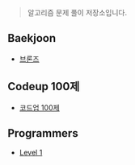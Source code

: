 > 알고리즘 문제 풀이 저장소입니다. 

<!-- <img width="820" alt="스크린샷 2023-03-05 오후 4 05 58" src="https://user-images.githubusercontent.com/90955152/222946729-113f0533-f1e3-4da7-ba80-6f3a60cb1108.png"> -->
## Baekjoon

* [브론즈]([https://github.com/Youth787/ALGORITHM/tree/main/%EB%B0%B1%EC%A4%80](https://github.com/Youth787/ALGORITHM/tree/main/%EB%B0%B1%EC%A4%80/Bronze))

## Codeup 100제 

* [코드업 100제](https://github.com/Youth787/ALGORITHM/tree/main/%EC%BD%94%EB%93%9C%EC%97%85100%EC%A0%9C)

## Programmers

* [Level 1](https://github.com/Youth787/Programmers/tree/main/src/Level%201)


